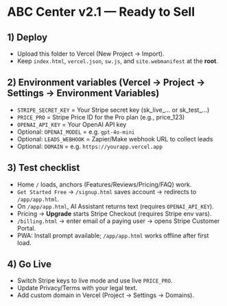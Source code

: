 # ABC Center v2.1 — Ready to Sell

## 1) Deploy
- Upload this folder to Vercel (New Project → Import).
- Keep `index.html`, `vercel.json`, `sw.js`, and `site.webmanifest` at the **root**.

## 2) Environment variables (Vercel → Project → Settings → Environment Variables)
- `STRIPE_SECRET_KEY` = Your Stripe secret key (sk_live_... or sk_test_...)
- `PRICE_PRO` = Stripe Price ID for the Pro plan (e.g., price_123)
- `OPENAI_API_KEY` = Your OpenAI API key
- Optional: `OPENAI_MODEL` = e.g. `gpt-4o-mini`
- Optional: `LEADS_WEBHOOK` = Zapier/Make webhook URL to collect leads
- Optional: `DOMAIN` = e.g. `https://yourapp.vercel.app`

## 3) Test checklist
- Home `/` loads, anchors (Features/Reviews/Pricing/FAQ) work.
- `Get Started Free` → `/signup.html` saves account → redirects to `/app/app.html`.
- On `/app/app.html`, AI Assistant returns text (requires `OPENAI_API_KEY`).
- Pricing → **Upgrade** starts Stripe Checkout (requires Stripe env vars).
- `/billing.html` → enter email of a paying user → opens Stripe Customer Portal.
- PWA: Install prompt available; `/app/app.html` works offline after first load.

## 4) Go Live
- Switch Stripe keys to live mode and use live `PRICE_PRO`.
- Update Privacy/Terms with your legal text.
- Add custom domain in Vercel (Project → Settings → Domains).
